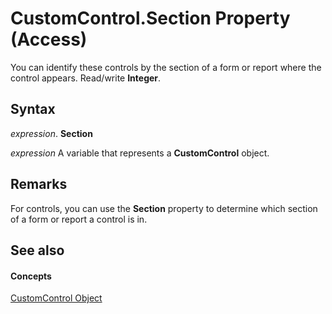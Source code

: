 
# CustomControl.Section Property (Access)

You can identify these controls by the section of a form or report where the control appears. Read/write  **Integer**.


## Syntax

 _expression_. **Section**

 _expression_ A variable that represents a **CustomControl** object.


## Remarks

For controls, you can use the  **Section** property to determine which section of a form or report a control is in.


## See also


#### Concepts


[CustomControl Object](a6ded8cf-4cf8-26ff-bade-f37a7ac52b02.md)
